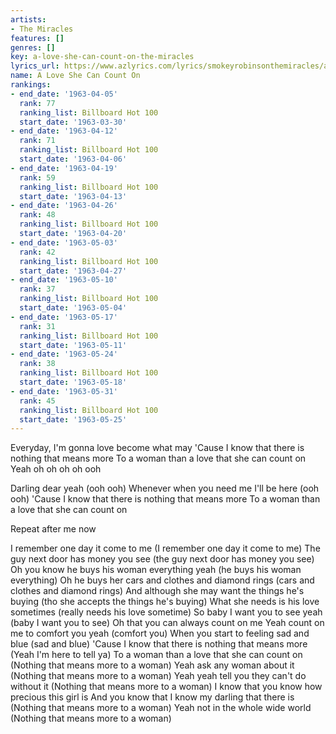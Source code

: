 ```yaml
---
artists:
- The Miracles
features: []
genres: []
key: a-love-she-can-count-on-the-miracles
lyrics_url: https://www.azlyrics.com/lyrics/smokeyrobinsonthemiracles/aloveshecancounton.html
name: A Love She Can Count On
rankings:
- end_date: '1963-04-05'
  rank: 77
  ranking_list: Billboard Hot 100
  start_date: '1963-03-30'
- end_date: '1963-04-12'
  rank: 71
  ranking_list: Billboard Hot 100
  start_date: '1963-04-06'
- end_date: '1963-04-19'
  rank: 59
  ranking_list: Billboard Hot 100
  start_date: '1963-04-13'
- end_date: '1963-04-26'
  rank: 48
  ranking_list: Billboard Hot 100
  start_date: '1963-04-20'
- end_date: '1963-05-03'
  rank: 42
  ranking_list: Billboard Hot 100
  start_date: '1963-04-27'
- end_date: '1963-05-10'
  rank: 37
  ranking_list: Billboard Hot 100
  start_date: '1963-05-04'
- end_date: '1963-05-17'
  rank: 31
  ranking_list: Billboard Hot 100
  start_date: '1963-05-11'
- end_date: '1963-05-24'
  rank: 38
  ranking_list: Billboard Hot 100
  start_date: '1963-05-18'
- end_date: '1963-05-31'
  rank: 45
  ranking_list: Billboard Hot 100
  start_date: '1963-05-25'
---
```


Everyday, I'm gonna love become what may
'Cause I know that there is nothing that means more
To a woman than a love that she can count on
Yeah oh oh oh oh ooh

Darling dear yeah (ooh ooh)
Whenever when you need me I'll be here (ooh ooh)
'Cause I know that there is nothing that means more
To a woman than a love that she can count on

Repeat after me now

I remember one day it come to me (I remember one day it come to me)
The guy next door has money you see (the guy next door has money you see)
Oh you know he buys his woman everything yeah (he buys his woman everything)
Oh he buys her cars and clothes and diamond rings (cars and clothes and diamond rings)
And although she may want the things he's buying (tho she accepts the things he's buying)
What she needs is his love sometimes (really needs his love sometime)
So baby I want you to see yeah (baby I want you to see)
Oh that you can always count on me
Yeah count on me to comfort you yeah (comfort you)
When you start to feeling sad and blue (sad and blue)
'Cause I know that there is nothing that means more (Yeah I'm here to tell ya)
To a woman than a love that she can count on
(Nothing that means more to a woman)
Yeah ask any woman about it
(Nothing that means more to a woman)
Yeah yeah tell you they can't do without it
(Nothing that means more to a woman)
I know that you know how precious this girl is
And you know that I know my darling that there is
(Nothing that means more to a woman)
Yeah not in the whole wide world
(Nothing that means more to a woman)



